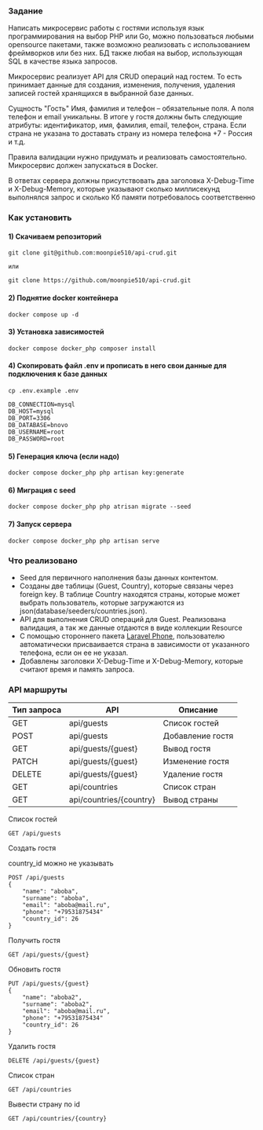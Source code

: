 ### Задание

Написать микросервис работы с гостями используя язык программирования на выбор PHP или Go, можно пользоваться любыми opensource пакетами, также возможно реализовать с использованием фреймворков или без них. БД также любая на выбор, использующая SQL в качестве языка запросов.

Микросервис реализует API для CRUD операций над гостем. То есть принимает данные для создания, изменения, получения, удаления записей гостей хранящихся в выбранной базе данных.

Сущность "Гость" Имя, фамилия и телефон – обязательные поля. А поля телефон и email уникальны. В итоге у гостя должны быть следующие атрибуты: идентификатор, имя, фамилия, email, телефон, страна. Если страна не указана то доставать страну из номера телефона +7 - Россия и т.д.

Правила валидации нужно придумать и реализовать самостоятельно. Микросервис должен запускаться в Docker.

В ответах сервера должны присутствовать два заголовка X-Debug-Time и X-Debug-Memory, которые указывают сколько миллисекунд выполнялся запрос и сколько Кб памяти потребовалось соответственно

### Как установить
#### 1) Скачиваем репозиторий
```shell
git clone git@github.com:moonpie510/api-crud.git
    
или
    
git clone https://github.com/moonpie510/api-crud.git
```

#### 2) Поднятие docker контейнера
```shell
docker compose up -d
```

#### 3) Установка зависимостей
```shell
docker compose docker_php composer install
```

#### 4) Скопировать файл .env и прописать в него свои данные для подключения к базе данных
```shell
cp .env.example .env

DB_CONNECTION=mysql
DB_HOST=mysql
DB_PORT=3306
DB_DATABASE=bnovo
DB_USERNAME=root
DB_PASSWORD=root
```

#### 5) Генерация ключа (если надо)
```shell
docker compose docker_php php artisan key:generate
```

#### 6) Миграция с seed
```shell
docker compose docker_php php atrisan migrate --seed
```

#### 7) Запуск сервера
```shell
docker compose docker_php php artisan serve
```

### Что реализовано
- Seed для первичного наполнения базы данных контентом.
- Созданы две таблицы (Guest, Country), которые связаны через foreign key. В таблице Country находятся страны, которые может выбрать пользователь, которые загружаются из json(database/seeders/countries.json).
- API для выполнения CRUD операций для Guest. Реализована валидация, а так же данные отдаются в виде коллекции Resource
- С помощью стороннего пакета [Laravel Phone](https://github.com/Propaganistas/Laravel-Phone?ysclid=lzveqfvbp9963468365), пользователю автоматически присваивается страна в зависимости от указанного телефона, если он ее не указал.
- Добавлены заголовки X-Debug-Time и X-Debug-Memory, которые считают время и память запроса.

### API маршруты

| Тип запроса | API                     | Описание         |
|-------------|-------------------------|------------------|
| GET         | api/guests              | Список гостей    |
| POST        | api/guests              | Добавление гостя |
| GET         | api/guests/{guest}      | Вывод гостя      |
| PATCH       | api/guests/{guest}      | Изменение гостя  |
| DELETE      | api/guests/{guest}      | Удаление гостя   |
| GET         | api/countries           | Список стран     |
| GET         | api/countries/{country} | Вывод страны     |

Список гостей

```
GET /api/guests
```

Создать гостя

country_id можно не указывать

```
POST /api/guests
{
    "name": "aboba",
    "surname": "aboba",
    "email": "aboba@mail.ru",
    "phone": "+79531875434"
    "country_id": 26
}
```

Получить гостя

```
GET /api/guests/{guest}
```

Обновить гостя

```
PUT /api/guests/{guest}
{
    "name": "aboba2",
    "surname": "aboba2",
    "email": "aboba@mail.ru",
    "phone": "+79531875434"
    "country_id": 26
}
```

Удалить гостя

```
DELETE /api/guests/{guest}
```

Список стран

```
GET /api/countries
```

Вывести страну по id

```
GET /api/countries/{country}
```


